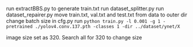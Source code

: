 run extractBBS.py to generate train.txt
run dataset_splitter.py
run dataset_repairer.py
move train.txt, val.txt and test.txt from data to outer dir
change batch size in cfg.py
run `python train.py -l 0.001 -g 1 -pretrained ./yolov4.conv.137.pth -classes 1 -dir ../dataset/ynet/X`


image size set as 320. Search all for 320 to change size
